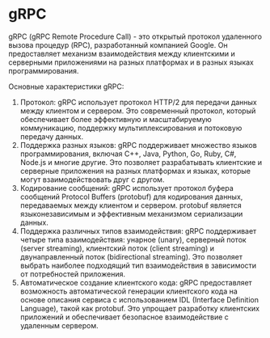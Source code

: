 # gRPC

gRPC (gRPC Remote Procedure Call) - это открытый протокол удаленного вызова процедур (RPC), разработанный компанией Google. Он предоставляет механизм взаимодействия между клиентскими и серверными приложениями на разных платформах и в разных языках программирования.

Основные характеристики gRPC:

1. Протокол: gRPC использует протокол HTTP/2 для передачи данных между клиентом и сервером. Это современный протокол, который обеспечивает более эффективную и масштабируемую коммуникацию, поддержку мультиплексирования и потоковую передачу данных.
2. Поддержка разных языков: gRPC поддерживает множество языков программирования, включая C++, Java, Python, Go, Ruby, C#, Node.js и многие другие. Это позволяет разрабатывать клиентские и серверные приложения на разных платформах и языках, которые могут взаимодействовать друг с другом.
3. Кодирование сообщений: gRPC использует протокол буфера сообщений Protocol Buffers (protobuf) для кодирования данных, передаваемых между клиентом и сервером. protobuf является языконезависимым и эффективным механизмом сериализации данных.
4. Поддержка различных типов взаимодействия: gRPC поддерживает четыре типа взаимодействия: унарное (unary), серверный поток (server streaming), клиентский поток (client streaming) и двунаправленный поток (bidirectional streaming). Это позволяет выбрать наиболее подходящий тип взаимодействия в зависимости от потребностей приложения.
5. Автоматическое создание клиентского кода: gRPC предоставляет возможность автоматической генерации клиентского кода на основе описания сервиса с использованием IDL (Interface Definition Language), такой как protobuf. Это упрощает разработку клиентских приложений и обеспечивает безопасное взаимодействие с удаленным сервером.
